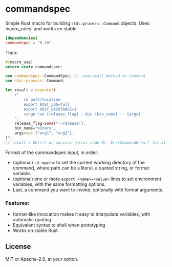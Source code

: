 # commandspec

Simple Rust macro for building `std::process::Command` objects. Uses macro_rules! and works on stable.

```toml
[dependencies]
commandspec = "0.10"
```

Then:

```rust
#[macro_use]
extern crate commandspec;

use commandspec::CommandSpec; // .execute() method on Command
use std::process::Command;

let result = execute!(
    r"
        cd path/location
        export RUST_LOG=full
        export RUST_BACKTRACE=1
        cargo run {release_flag} --bin {bin_name} -- {args}
    ",
    release_flag=Some("--release"),
    bin_name="binary",
    args=vec!["arg1", "arg2"],
)?;
// result = Ok(()) on success (error code 0), Err(CommandError) for all else
```

Format of the commandspec input, in order:

* (optional) `cd <path>` to set the current working directory of the command, where path can be a literal, a quoted string, or format variable.
* (optional) one or more `export <name>=<value>` lines to set environment variables, with the same formatting options.
* Last, a command you want to invoke, optionally with format arguments.

### Features:

* format-like invocation makes it easy to interpolate variables, with automatic quoting
* Equivalent syntax to shell when prototyping
* Works on stable Rust.

## License

MIT or Apache-2.0, at your option.
